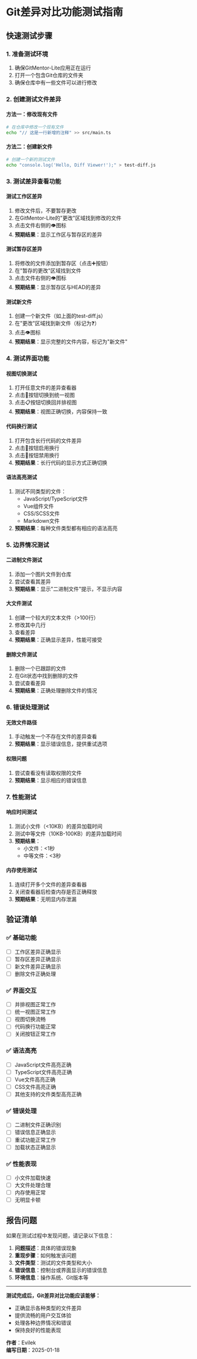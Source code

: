# Git差异对比功能测试指南

## 快速测试步骤

### 1. 准备测试环境
1. 确保GitMentor-Lite应用正在运行
2. 打开一个包含Git仓库的文件夹
3. 确保仓库中有一些文件可以进行修改

### 2. 创建测试文件差异

#### 方法一：修改现有文件
```bash
# 在仓库中修改一个现有文件
echo "// 这是一行新增的注释" >> src/main.ts
```

#### 方法二：创建新文件
```bash
# 创建一个新的测试文件
echo "console.log('Hello, Diff Viewer!');" > test-diff.js
```

### 3. 测试差异查看功能

#### 测试工作区差异
1. 修改文件后，不要暂存更改
2. 在GitMentor-Lite的"更改"区域找到修改的文件
3. 点击文件右侧的👁️图标
4. **预期结果**：显示工作区与暂存区的差异

#### 测试暂存区差异
1. 将修改的文件添加到暂存区（点击➕按钮）
2. 在"暂存的更改"区域找到文件
3. 点击文件右侧的👁️图标
4. **预期结果**：显示暂存区与HEAD的差异

#### 测试新文件
1. 创建一个新文件（如上面的test-diff.js）
2. 在"更改"区域找到新文件（标记为❓）
3. 点击👁️图标
4. **预期结果**：显示完整的文件内容，标记为"新文件"

### 4. 测试界面功能

#### 视图切换测试
1. 打开任意文件的差异查看器
2. 点击📄按钮切换到统一视图
3. 点击📋按钮切换回并排视图
4. **预期结果**：视图正确切换，内容保持一致

#### 代码换行测试
1. 打开包含长行代码的文件差异
2. 点击📐按钮启用换行
3. 点击📏按钮禁用换行
4. **预期结果**：长行代码的显示方式正确切换

#### 语法高亮测试
1. 测试不同类型的文件：
   - JavaScript/TypeScript文件
   - Vue组件文件
   - CSS/SCSS文件
   - Markdown文件
2. **预期结果**：每种文件类型都有相应的语法高亮

### 5. 边界情况测试

#### 二进制文件测试
1. 添加一个图片文件到仓库
2. 尝试查看其差异
3. **预期结果**：显示"二进制文件"提示，不显示内容

#### 大文件测试
1. 创建一个较大的文本文件（>100行）
2. 修改其中几行
3. 查看差异
4. **预期结果**：正确显示差异，性能可接受

#### 删除文件测试
1. 删除一个已跟踪的文件
2. 在Git状态中找到删除的文件
3. 尝试查看差异
4. **预期结果**：正确处理删除文件的情况

### 6. 错误处理测试

#### 无效文件路径
1. 手动触发一个不存在文件的差异查看
2. **预期结果**：显示错误信息，提供重试选项

#### 权限问题
1. 尝试查看没有读取权限的文件
2. **预期结果**：显示相应的错误信息

### 7. 性能测试

#### 响应时间测试
1. 测试小文件（<10KB）的差异加载时间
2. 测试中等文件（10KB-100KB）的差异加载时间
3. **预期结果**：
   - 小文件：<1秒
   - 中等文件：<3秒

#### 内存使用测试
1. 连续打开多个文件的差异查看器
2. 关闭查看器后检查内存是否正确释放
3. **预期结果**：无明显内存泄漏

## 验证清单

### ✅ 基础功能
- [ ] 工作区差异正确显示
- [ ] 暂存区差异正确显示
- [ ] 新文件差异正确显示
- [ ] 删除文件正确处理

### ✅ 界面交互
- [ ] 并排视图正常工作
- [ ] 统一视图正常工作
- [ ] 视图切换流畅
- [ ] 代码换行功能正常
- [ ] 关闭按钮正常工作

### ✅ 语法高亮
- [ ] JavaScript文件高亮正确
- [ ] TypeScript文件高亮正确
- [ ] Vue文件高亮正确
- [ ] CSS文件高亮正确
- [ ] 其他支持的文件类型高亮正确

### ✅ 错误处理
- [ ] 二进制文件正确识别
- [ ] 错误信息正确显示
- [ ] 重试功能正常工作
- [ ] 加载状态正确显示

### ✅ 性能表现
- [ ] 小文件加载快速
- [ ] 大文件处理合理
- [ ] 内存使用正常
- [ ] 无明显卡顿

## 报告问题

如果在测试过程中发现问题，请记录以下信息：

1. **问题描述**：具体的错误现象
2. **重现步骤**：如何触发该问题
3. **文件类型**：测试的文件类型和大小
4. **错误信息**：控制台或界面显示的错误信息
5. **环境信息**：操作系统、Git版本等

---

**测试完成后，Git差异对比功能应该能够：**
- 正确显示各种类型的文件差异
- 提供流畅的用户交互体验
- 处理各种边界情况和错误
- 保持良好的性能表现

**作者**：Evilek  
**编写日期**：2025-01-18
